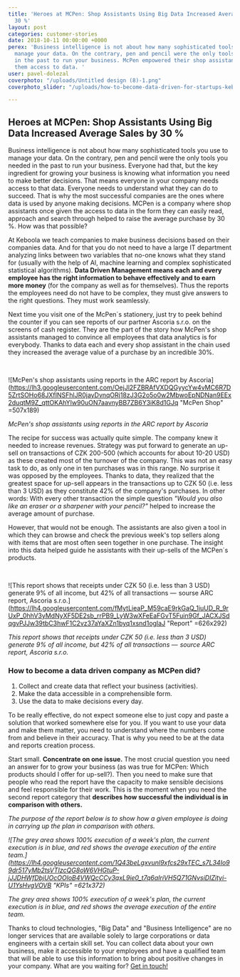 ```yaml
---
title: 'Heroes at MCPen: Shop Assistants Using Big Data Increased Average Sales by
  30 %'
layout: post
categories: customer-stories
date: 2018-10-11 00:00:00 +0000
perex: 'Business intelligence is not about how many sophisticated tools you use to
  manage your data. On the contrary, pen and pencil were the only tools you needed
  in the past to run your business. McPen empowered their shop assistants by giving
  them access to data. '
user: pavel-dolezal
coverphoto: "/uploads/Untitled design (8)-1.png"
coverphoto_slider: "/uploads/how-to-become-data-driven-for-startups-keboola-4-638.jpg"

---
```

## **Heroes at MCPen: Shop Assistants Using Big Data Increased Average Sales by 30 %**

Business intelligence is not about how many sophisticated tools you use to manage your data. On the contrary, pen and pencil were the only tools you needed in the past to run your business. Everyone had that, but the key ingredient for growing your business is knowing what information you need to make better decisions. That means everyone in your company needs access to that data. Everyone needs to understand what they can do to succeed. That is why the most successful companies are the ones where data is used by anyone making decisions. MCPen is a company where shop assistants once given the access to data in the form they can easily read, approach and search through helped to raise the average purchase by 30 %. How was that possible?   

At Keboola we teach companies to make business decisions based on their companies data. And for that you do not need to have a large IT department analyzing links between two variables that no-one knows what they stand for (usually with the help of AI, machine learning and complex sophisticated statistical algorithms). **Data Driven Management means each and every employee has the right information to behave effectively and to earn more money** (for the company as well as for themselves). Thus the reports the employees need do not have to be complex, they must give answers to the right questions. They must work seamlessly.

Next time you visit one of the McPen´s stationery, just try to peek behind the counter if you can see reports of our partner Ascoria s.r.o. on the screens of cash register. They are the part of the story how McPen's shop assistants managed to convince all employees that data analytics is for everybody. Thanks to data each and every shop assistant in the chain used they increased the average value of a purchase by an incredible 30%.

 

![McPen's shop assistants using reports in the ARC report by Ascoria](https://lh3.googleusercontent.com/OejJl2FZBRAfVXDQGyycYw4vMC6R7D5ZrtSOHo68JXfINSFhlJR0jayDvnqORj18zJ3G2o5o0w2MbwoEpNDNan9EEx2duqtM9Z_qttOKAhYIw90uON7aavnyBB7ZB6Y3iK8d1GJq "McPen Shop" =507x189)

_McPen's shop assistants using reports in the ARC report by Ascoria_

The recipe for success was actually quite simple. The company knew it needed to increase revenues. Strategy was put forward to generate an up-sell on transactions of CZK 200-500 (which accounts for about 10-20 USD) as these created most of the turnover of the company. This was not an easy task to do, as only one in ten purchases was in this range. No surprise it was opposed by the employees. Thanks to data, they realized that the greatest space for up-sell appears in the transactions up to CZK 50 (i.e. less than 3 USD) as they constitute 42% of the company's purchases. In other words: With every other transaction the simple question _"Would you also like an eraser or a sharpener with your pencil?"_ helped to increase the average amount of purchase. 

However, that would not be enough. The assistants are also given a tool in which they can browse and check the previous week's top sellers along with items that are most often seen together in one purchase. The insight into this data helped guide he assistants with their up-sells of the MCPen´s products. 

 

![This report shows that receipts under CZK 50 (i.e. less than 3 USD) generate 9% of all income, but 42% of all transactions —  sourse ARC report, Ascoria s.r.o.](https://lh4.googleusercontent.com/fMytLieaP_M59caE9rkGaQ_1iuUD_R_9rUxP_0hhV3yMdNyXF5DE2sb_rrPB9_LyW3wXFeEaFGvT5Fuin9Gf_JACXJSdqgvPJJw39tbC3hwF1C2vz37aYaXZn1byq1xsnd1ogIaJ "Report" =626x292)

_This report shows that receipts under CZK 50 (i.e. less than 3 USD) generate 9% of all income, but 42% of all transactions —  source ARC report, Ascoria s.r.o._

### **How to become a data driven company as MCPen did?** 

1. Collect and create data that reflect your business (activities).
2. Make the data accessible in a comprehensible form.
3. Use the data to make decisions every day.

To be really effective, do not expect someone else to just copy and paste a solution that worked somewhere else for you. If you want to use your data and make them matter, you need to understand where the numbers come from and believe in their accuracy. That is why you need to be at the data and reports creation process. 

Start small. **Concentrate on one issue.** The most crucial question you need an answer for to grow your business (as was true for MCPen: Which products should I offer for up-sell?). Then you need to make sure that people who read the report have the capacity to make sensible decisions and feel responsible for their work. This is the moment when you need the second report category that **describes how successful the individual is in comparison with others.**

_The purpose of the report below is to show how a given employee is doing in carrying up the plan in comparison with others._

_![The grey area shows 100% execution of a week's plan, the current execution is in blue, and red shows the average execution of the entire team.](https://lh4.googleusercontent.com/1Q43beLgxvunl9xfcs29xTEC_s7L34Io99dr517yMb2tsVTIzcQG8oW6VHGtuP-jJJDHWfDbjUOcOOloB4VWQcCCy3qxL9ie0_t7q6aIriVH5Q71GNvsiDIZityi-U1YsHvgVOVB "KPIs" =621x372)_

_The grey area shows 100% execution of a week's plan, the current execution is in blue, and red shows the average execution of the entire team._

Thanks to cloud technologies, "Big Data" and "Business Intelligence" are no longer services that are available solely to large corporations or data engineers with a certain skill set. You can collect data about your own business, make it accessible to your employees and have a qualified team that will be able to use this information to bring about positive changes in your company. What are you waiting for? [Get in touch!](info@keboola.com "email us")

 